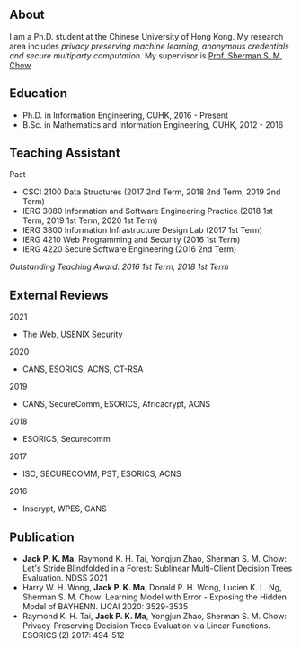 
## About
I am a Ph.D. student at the Chinese University of Hong Kong. My research area includes *privacy preserving machine learning, anonymous credentials and secure multiparty computation*. My supervisor is [Prof. Sherman S. M. Chow](https://staff.ie.cuhk.edu.hk/~smchow/)

## Education
- Ph.D. in Information Engineering, CUHK, 2016 - Present 
- B.Sc. in Mathematics and Information Engineering, CUHK, 2012 - 2016

## Teaching Assistant

Past 
- CSCI 2100 Data Structures (2017 2nd Term, 2018 2nd Term, 2019 2nd Term)
- IERG 3080 Information and Software Engineering Practice (2018 1st Term, 2019 1st Term, 2020 1st Term)
- IERG 3800 Information Infrastructure Design Lab (2017 1st Term)
- IERG 4210 Web Programming and Security (2016 1st Term)
- IERG 4220 Secure Software Engineering (2016 2nd Term)


*Outstanding Teaching Award: 2016 1st Term, 2018 1st Term*

## External Reviews 

 2021
- The Web, USENIX Security 

 2020
- CANS, ESORICS, ACNS, CT-RSA  

 2019
- CANS, SecureComm, ESORICS, Africacrypt, ACNS

 2018
- ESORICS, Securecomm

 2017
- ISC, SECURECOMM, PST, ESORICS, ACNS

 2016
- Inscrypt, WPES, CANS


## Publication
- **Jack P. K. Ma**, Raymond K. H. Tai, Yongjun Zhao, Sherman S. M. Chow: Let's Stride Blindfolded in a Forest: Sublinear Multi-Client Decision Trees Evaluation. NDSS 2021
- Harry W. H. Wong, **Jack P. K. Ma**, Donald P. H. Wong, Lucien K. L. Ng, Sherman S. M. Chow: Learning Model with Error - Exposing the Hidden Model of BAYHENN. IJCAI 2020: 3529-3535
- Raymond K. H. Tai, **Jack P. K. Ma**, Yongjun Zhao, Sherman S. M. Chow: Privacy-Preserving Decision Trees Evaluation via Linear Functions. ESORICS (2) 2017: 494-512
